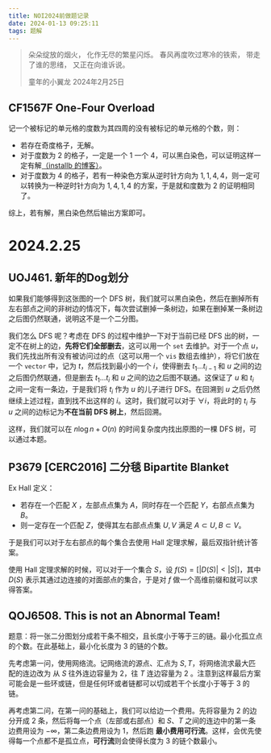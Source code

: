 ```yaml
---
title: NOI2024前做题记录
date: 2024-01-13 09:25:11
tags: 题解
---
```


> 朵朵绽放的烟火，
> 化作无尽的繁星闪烁。
> 春风再度吹过寒冷的铁索，
> 带走了谁的思绪，
> 又正在向谁诉说。
>
> 童年的小翼龙   2024年2月25日

## CF1567F One-Four Overload

记一个被标记的单元格的度数为其四周的没有被标记的单元格的个数，则：

- 若存在奇度格子，无解。
- 对于度数为 $2$ 的格子，一定是一个 $1$ 一个 $4$，可以黑白染色，可以证明这样一定有解[（installb 的博客）](https://www.luogu.com.cn/blog/ltzlInstallBl/solution-cf1567f)。
- 对于度数为 $4$ 的格子，若有一种染色方案从逆时针方向为 $1,1,4,4$，则一定可以转换为一种逆时针方向为 $1,4,1,4$ 的方案，于是就和度数为 $2$ 的证明相同了。

综上，若有解，黑白染色然后输出方案即可。

# 2024.2.25

## UOJ461. 新年的Dog划分

如果我们能够得到这张图的一个 DFS 树，我们就可以黑白染色，然后在删掉所有左右部点之间的非树边的情况下，每次尝试删掉一条树边，如果在删掉某一条树边之后图仍然联通，说明这不是一个二分图。

我们怎么 DFS 呢？考虑在 DFS 的过程中维护一下对于当前已经 DFS 出的树，一定不在树上的边，**先将它们全部删去**，这可以用一个 ```set``` 去维护。对于一个点 $u$，我们先找出所有没有被访问过的点（这可以用一个 ```vis``` 数组去维护），将它们放在一个 ```vector``` 中，记为 $t$，然后找到最小的一个 $i$，使得删去 $t_1\dots t_{i-1}$ 和 $u$ 之间的边之后图仍然联通，但是删去 $t_1\dots t_i$ 和 $u$ 之间的边之后图不联通。这保证了 $u$ 和 $t_i$ 之间一定有一条边，于是我们将 $t_i$ 作为 $u$ 的儿子进行 DFS。在回溯到 $u$ 之后仍然继续上述过程，直到找不出这样的 $i$。这时，我们就可以对于 $\forall i$，将此时的 $t_i$ 与 $u$ 之间的边标记为**不在当前 DFS 树上**，然后回溯。

这样，我们就可以在 $n \log n + O(n)$ 的时间复杂度内找出原图的一棵 DFS 树，可以通过本题。

## P3679 [CERC2016] 二分毯 Bipartite Blanket

Ex Hall 定义：

- 若存在一个匹配 $X$ ，左部点点集为 $A$，同时存在一个匹配 $Y$，右部点点集为 $B$。
- 则一定存在一个匹配 $Z$，使得其左右部点点集 $U,V$ 满足 $A \subset U, B \subset V$。

于是我们可以对于左右部点的每个集合去使用 Hall 定理求解，最后双指针统计答案。

使用 Hall 定理求解的时候，可以对于一个集合 $S$，设 $f(S)=[|D(S)|<|S|]$，其中 $D(S)$ 表示其通过边连接的对面部点的集合，于是对 $f$ 做一个高维前缀和就可以求得答案。

## QOJ6508. This is not an Abnormal Team!

题意：将一张二分图划分成若干条不相交，且长度小于等于三的链。最小化孤立点的个数。在此基础上，最小化长度为 $3$ 的链的个数。

先考虑第一问，使用网络流。记网络流的源点、汇点为 $S,T$，将网络流求最大匹配的连边改为 从 $S$ 往外连边容量为 $2$，往 $T$ 连边容量为 $2$ 。注意到这样最后方案可能会是一些环或链，但是任何环或者链都可以切成若干个长度小于等于 $3$ 的链。

再考虑第二问，在第一问的基础上，我们可以给边一个费用。先将容量为 $2$ 的边分开成 $2$ 条，然后将每一个点（左部或右部点）和 $S、T$ 之间的连边中的第一条边费用设为 $-\infty$，第二条边费用设为  $1$，然后跑 **最小费用可行流**。这样，会优先使得每一个点都不是孤立点，**可行流**则会使得长度为 $3$ 的链个数最小。
